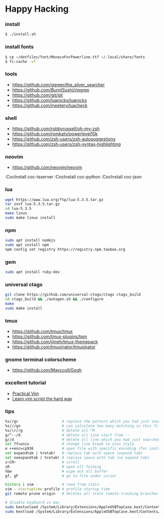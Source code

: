# Happy Hacking #

### install ###

```sh
$ ./install.sh
```

### install fonts ###

```sh
$ cp ~/dotfiles/font/MonacoForPowerline.ttf ~/.local/share/fonts
$ fc-cache -vf
```

### tools ###
+ https://github.com/ggreer/the_silver_searcher
+ https://github.com/BurntSushi/ripgrep
+ https://github.com/git/git
+ https://github.com/luarocks/luarocks
+ https://github.com/mpeterv/luacheck

### shell ###
+ https://github.com/robbyrussell/oh-my-zsh
+ https://github.com/romkatv/powerlevel10k
+ https://github.com/zsh-users/zsh-autosuggestions
+ https://github.com/zsh-users/zsh-syntax-highlighting

### neovim ###
+ https://github.com/neovim/neovim

:CocInstall coc-tsserver
:CocInstall coc-python
:CocInstall coc-json

### lua ###

```sh
wget https://www.lua.org/ftp/lua-5.3.5.tar.gz
tar zxvf lua-5.3.5.tar.gz
cd lua-5.3.5
make linux
sudo make linux install
```

### npm ###

```sh
sudo apt install nodejs
sudo apt install npm
npm config set registry https://registry.npm.taobao.org
```

### gem ###

```sh
sudo apt install ruby-dev
```

### universal ctags ###

```sh
git clone https://github.com/universal-ctags/ctags ctags_build
cd ctags_build && ./autogen.sh && ./configure
make
sudo make install
```

### tmux ###
+ https://github.com/tmux/tmux
+ https://github.com/tmux-plugins/tpm
+ https://github.com/jimeh/tmux-themepack
+ https://github.com/tmuxinator/tmuxinator

### gnome terminal colorscheme ###
+ https://github.com/Mayccoll/Gogh

### excellent tutorial ###

+ [Practical Vim](https://www.amazon.com/dp/1680501275/ref=olp_product_details?_encoding=UTF8&me=)
+ [Learn vim script the hard way](http://learnvimscriptthehardway.stevelosh.com/)

### tips ###

```sh
%s//gc                    # replace the pattern which you had just searched
%s///gn                   # can calculate how many matching in this file
%s/\r//g                  # delete all ^M
g/^--/d                   # delete all line start from --
g//d                      # delete all line which you had just searched
set ff=unix               # change line break to unix style
e ++enc=cp936             # open file with specific encoding (for instance, cp936)
set expandtab | %retab!   # replace tab with space (expand tab)
set noexpandtab | %retab! # replace space with tab (no expand tab)
z<CR>                     # scroll
zR                        # open all folding
%bw                       # wipe out all buffer
gf, gF                    # go to file under cursor

history | vim -           # read from stdin
vim --startuptime profile # profile startup time
git remote prune origin   # deletes all stale remote-tracking branches

# disable keyboard in mac
sudo kextunload /System/Library/Extensions/AppleUSBTopCase.kext/Contents/PlugIns/AppleUSBTCKeyboard.kext/
sudo kextload /System/Library/Extensions/AppleUSBTopCase.kext/Contents/PlugIns/AppleUSBTCKeyboard.kext/
```
